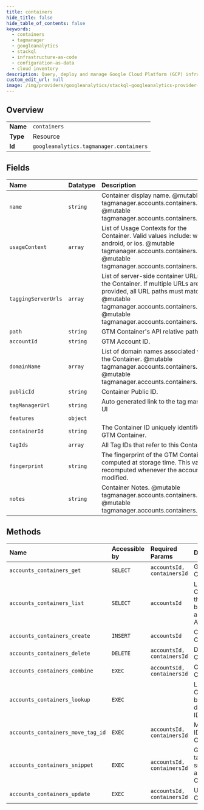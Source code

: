 ```yaml
---
title: containers
hide_title: false
hide_table_of_contents: false
keywords:
  - containers
  - tagmanager
  - googleanalytics    
  - stackql
  - infrastructure-as-code
  - configuration-as-data
  - cloud inventory
description: Query, deploy and manage Google Cloud Platform (GCP) infrastructure and resources using SQL
custom_edit_url: null
image: /img/providers/googleanalytics/stackql-googleanalytics-provider-featured-image.png
---
```

  
    

## Overview
<table><tbody>
<tr><td><b>Name</b></td><td><code>containers</code></td></tr>
<tr><td><b>Type</b></td><td>Resource</td></tr>
<tr><td><b>Id</b></td><td><code>googleanalytics.tagmanager.containers</code></td></tr>
</tbody></table>

## Fields
| Name | Datatype | Description |
|:-----|:---------|:------------|
| `name` | `string` | Container display name. @mutable tagmanager.accounts.containers.create @mutable tagmanager.accounts.containers.update |
| `usageContext` | `array` | List of Usage Contexts for the Container. Valid values include: web, android, or ios. @mutable tagmanager.accounts.containers.create @mutable tagmanager.accounts.containers.update |
| `taggingServerUrls` | `array` | List of server-side container URLs for the Container. If multiple URLs are provided, all URL paths must match. @mutable tagmanager.accounts.containers.create @mutable tagmanager.accounts.containers.update |
| `path` | `string` | GTM Container's API relative path. |
| `accountId` | `string` | GTM Account ID. |
| `domainName` | `array` | List of domain names associated with the Container. @mutable tagmanager.accounts.containers.create @mutable tagmanager.accounts.containers.update |
| `publicId` | `string` | Container Public ID. |
| `tagManagerUrl` | `string` | Auto generated link to the tag manager UI |
| `features` | `object` |  |
| `containerId` | `string` | The Container ID uniquely identifies the GTM Container. |
| `tagIds` | `array` | All Tag IDs that refer to this Container. |
| `fingerprint` | `string` | The fingerprint of the GTM Container as computed at storage time. This value is recomputed whenever the account is modified. |
| `notes` | `string` | Container Notes. @mutable tagmanager.accounts.containers.create @mutable tagmanager.accounts.containers.update |
## Methods
| Name | Accessible by | Required Params | Description |
|:-----|:--------------|:----------------|:------------|
| `accounts_containers_get` | `SELECT` | `accountsId, containersId` | Gets a Container. |
| `accounts_containers_list` | `SELECT` | `accountsId` | Lists all Containers that belongs to a GTM Account. |
| `accounts_containers_create` | `INSERT` | `accountsId` | Creates a Container. |
| `accounts_containers_delete` | `DELETE` | `accountsId, containersId` | Deletes a Container. |
| `accounts_containers_combine` | `EXEC` | `accountsId, containersId` | Combines Containers. |
| `accounts_containers_lookup` | `EXEC` |  | Looks up a Container by destination ID. |
| `accounts_containers_move_tag_id` | `EXEC` | `accountsId, containersId` | Move Tag ID out of a Container. |
| `accounts_containers_snippet` | `EXEC` | `accountsId, containersId` | Gets the tagging snippet for a Container. |
| `accounts_containers_update` | `EXEC` | `accountsId, containersId` | Updates a Container. |
